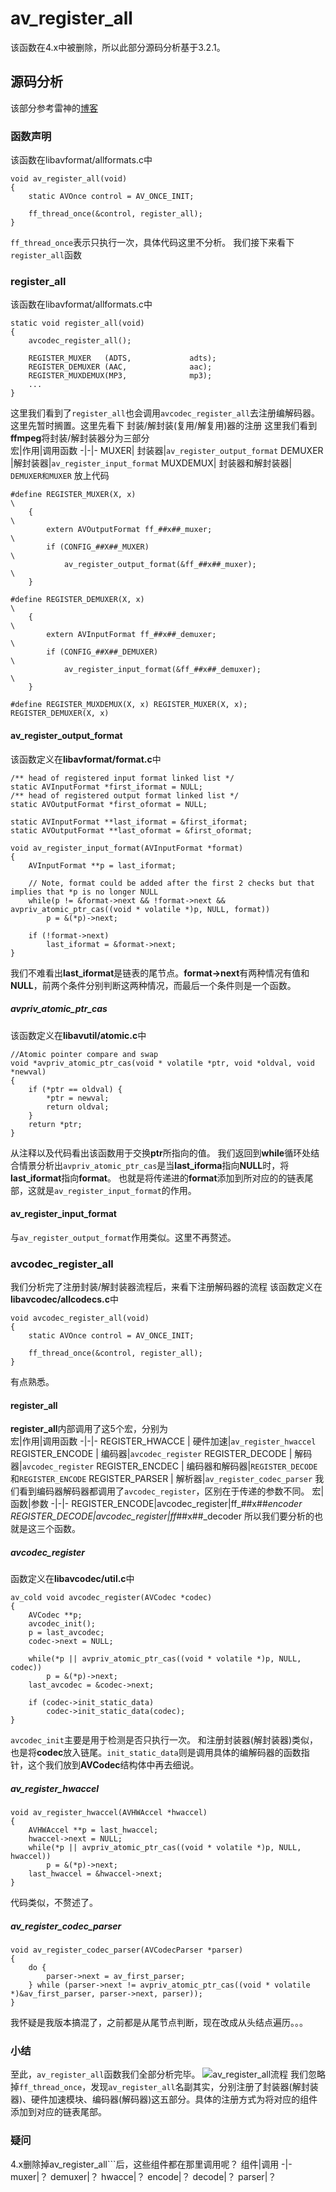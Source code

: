 # av_register_all
该函数在4.x中被删除，所以此部分源码分析基于3.2.1。
## 源码分析
该部分参考雷神的[博客](https://blog.csdn.net/leixiaohua1020/article/details/12677129)

### 函数声明
该函数在libavformat/allformats.c中
```
void av_register_all(void)
{
    static AVOnce control = AV_ONCE_INIT;

    ff_thread_once(&control, register_all);
}
```
```ff_thread_once```表示只执行一次，具体代码这里不分析。
我们接下来看下```register_all```函数  
### register_all  
该函数在libavformat/allformats.c中
```
static void register_all(void)
{
    avcodec_register_all();

    REGISTER_MUXER   (ADTS,             adts);
    REGISTER_DEMUXER (AAC,              aac);
    REGISTER_MUXDEMUX(MP3,              mp3);
    ...
}
```
这里我们看到了```register_all```也会调用```avcodec_register_all```去注册编解码器。这里先暂时搁置。这里先看下 封装/解封装(复用/解复用)器的注册
这里我们看到**ffmpeg**将封装/解封装器分为三部分    
宏|作用|调用函数
-|-|-
MUXER| 封装器|```av_register_output_format```
DEMUXER |解封装器|```av_register_input_format```
MUXDEMUX| 封装器和解封装器|  ```DEMUXER和MUXER```
放上代码
```
#define REGISTER_MUXER(X, x)                                            \
    {                                                                   \
        extern AVOutputFormat ff_##x##_muxer;                           \
        if (CONFIG_##X##_MUXER)                                         \
            av_register_output_format(&ff_##x##_muxer);                 \
    }

#define REGISTER_DEMUXER(X, x)                                          \
    {                                                                   \
        extern AVInputFormat ff_##x##_demuxer;                          \
        if (CONFIG_##X##_DEMUXER)                                       \
            av_register_input_format(&ff_##x##_demuxer);                \
    }

#define REGISTER_MUXDEMUX(X, x) REGISTER_MUXER(X, x); REGISTER_DEMUXER(X, x)
```
#### av_register_output_format
该函数定义在**libavformat/format.c**中
```
/** head of registered input format linked list */
static AVInputFormat *first_iformat = NULL;
/** head of registered output format linked list */
static AVOutputFormat *first_oformat = NULL;

static AVInputFormat **last_iformat = &first_iformat;
static AVOutputFormat **last_oformat = &first_oformat;

void av_register_input_format(AVInputFormat *format)
{
    AVInputFormat **p = last_iformat;

    // Note, format could be added after the first 2 checks but that implies that *p is no longer NULL
    while(p != &format->next && !format->next && avpriv_atomic_ptr_cas((void * volatile *)p, NULL, format))
        p = &(*p)->next;

    if (!format->next)
        last_iformat = &format->next;
}
```
我们不难看出**last_iformat**是链表的尾节点。**format->next**有两种情况有值和**NULL**，前两个条件分别判断这两种情况，而最后一个条件则是一个函数。
##### avpriv_atomic_ptr_cas
该函数定义在**libavutil/atomic.c**中
```
//Atomic pointer compare and swap
void *avpriv_atomic_ptr_cas(void * volatile *ptr, void *oldval, void *newval)
{
    if (*ptr == oldval) {
        *ptr = newval;
        return oldval;
    }
    return *ptr;
}

```
从注释以及代码看出该函数用于交换**ptr**所指向的值。
我们返回到**while**循环处结合情景分析出```avpriv_atomic_ptr_cas```是当**last_iforma**指向**NULL**时，将**last_iformat**指向**format**。
也就是将传递进的**format**添加到所对应的的链表尾部，这就是```av_register_input_format```的作用。

#### av_register_input_format
与```av_register_output_format```作用类似。这里不再赘述。
### avcodec_register_all
我们分析完了注册封装/解封装器流程后，来看下注册解码器的流程
该函数定义在**libavcodec/allcodecs.c**中
```
void avcodec_register_all(void)
{
    static AVOnce control = AV_ONCE_INIT;

    ff_thread_once(&control, register_all);
}
```
有点熟悉。
#### register_all
**register_all**内部调用了这5个宏，分别为  
宏|作用|调用函数
-|-|-
REGISTER_HWACCE | 硬件加速|```av_register_hwaccel```
REGISTER_ENCODE | 编码器|```avcodec_register```
REGISTER_DECODE | 解码器|```avcodec_register```
REGISTER_ENCDEC | 编码器和解码器|```REGISTER_DECODE```和```REGISTER_ENCODE```
REGISTER_PARSER | 解析器|```av_register_codec_parser```
我们看到编码器解码器都调用了```avcodec_register```，区别在于传递的参数不同。
宏|函数|参数
-|-|-
REGISTER_ENCODE|avcodec_register|ff_##x##_encoder
REGISTER_DECODE|avcodec_register|ff_##x##_decoder
所以我们要分析的也就是这三个函数。

##### avcodec_register
函数定义在**libavcodec/util.c**中
```
av_cold void avcodec_register(AVCodec *codec)
{
    AVCodec **p;
    avcodec_init();
    p = last_avcodec;
    codec->next = NULL;

    while(*p || avpriv_atomic_ptr_cas((void * volatile *)p, NULL, codec))
        p = &(*p)->next;
    last_avcodec = &codec->next;

    if (codec->init_static_data)
        codec->init_static_data(codec);
}
```
```avcodec_init```主要是用于检测是否只执行一次。
和注册封装器(解封装器)类似，也是将**codec**放入链尾。```init_static_data```则是调用具体的编解码器的函数指针，这个我们放到**AVCodec**结构体中再去细说。
##### av_register_hwaccel
```
void av_register_hwaccel(AVHWAccel *hwaccel)
{
    AVHWAccel **p = last_hwaccel;
    hwaccel->next = NULL;
    while(*p || avpriv_atomic_ptr_cas((void * volatile *)p, NULL, hwaccel))
        p = &(*p)->next;
    last_hwaccel = &hwaccel->next;
}
```
代码类似，不赘述了。
##### av_register_codec_parser
```
void av_register_codec_parser(AVCodecParser *parser)
{
    do {
        parser->next = av_first_parser;
    } while (parser->next != avpriv_atomic_ptr_cas((void * volatile *)&av_first_parser, parser->next, parser));
}
```
我怀疑是我版本搞混了，之前都是从尾节点判断，现在改成从头结点遍历。。。
### 小结
至此，```av_register_all```函数我们全部分析完毕。
![av_register_all流程](https://github.com/yetote/StudyNote/tree/master/res/av_register_all.jpg)
我们忽略掉```ff_thread_once```，发现```av_register_all```名副其实，分别注册了封装器(解封装器)、硬件加速模块、编码器(解码器)这五部分。具体的注册方式为将对应的组件添加到对应的链表尾部。
### 疑问
4.x删除掉av_register_all```后，这些组件都在那里调用呢？
组件|调用
-|-
muxer|？
demuxer|？
hwacce|？
encode|？
decode|？
parser|？
